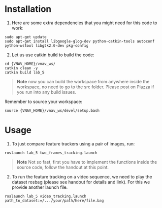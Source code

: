 # Installation

1. Here are some extra dependencies that you might need for this code to work:

```
sudo apt-get update
sudo apt-get install libgoogle-glog-dev python-catkin-tools autoconf python-wstool libgtk2.0-dev pkg-config
```
2. Let us use catkin build to build the code:
```
cd {VNAV_HOME}/vnav_ws/
catkin clean -y
catkin build lab_5
```

> **Note** now you can build the workspace from anywhere inside the workspace, no need to go to the src folder. Please post on Piazza if you run into any build issues.

Remember to source your workspace:
```
source {VNAV_HOME}/vnav_ws/devel/setup.bash
```

# Usage

1. To just compare feature trackers using a pair of images, run:
```
roslaunch lab_5 two_frames_tracking.launch
```
> **Note** Not so fast, first you have to implement the functions inside the source code, follow the handout at this point.

2. To run the feature tracking on a video sequence, we need to play the dataset rosbag (please see handout for details and link).
For this we provide another launch file.
```
roslaunch lab_5 video_tracking.launch path_to_dataset:=/.../your/path/here/file.bag
```


